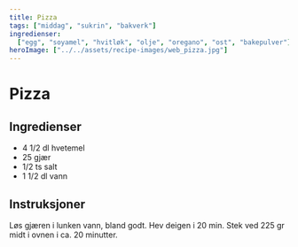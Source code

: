 ```yaml
---
title: Pizza
tags: ["middag", "sukrin", "bakverk"]
ingredienser:
  ["egg", "soyamel", "hvitløk", "olje", "oregano", "ost", "bakepulver"]
heroImage: ["../../assets/recipe-images/web_pizza.jpg"]
---
```


# Pizza

## Ingredienser

- 4 1/2 dl hvetemel
- 25 gjær
- 1/2 ts salt
- 1 1/2 dl vann

## Instruksjoner

Løs gjæren i lunken vann, bland godt. Hev deigen i 20 min. Stek ved 225 gr midt i ovnen i ca. 20 minutter.

